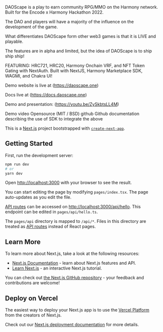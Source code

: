 DAOScape is a play to earn community RPG/MMO on the Harmony network.  Built for the Encode x Harmony Hackathon 2022.


The DAO and players will have a majority of the influence on the development of the game.  

What differentiates DAOScape form other web3 games is that it is LIVE and playable.  

The features are in alpha and limited, but the idea of DAOScape is to ship ship ship!

FEATURING: HRC721, HRC20, Harmony Onchain VRF, and NFT Token Gating with NextAuth.
Built with NextJS, Harmony Marketplace SDK, WAGMI, and Chakra UI!  

 
Demo website is live at (https://daoscape.one)
 
Docs live at (https://docs.daoscape.one)

Demo and presentation: (https://youtu.be/ZySkbtsLL4M)


 Demo video
 Opensource (MIT / BSD) github
 Github documentation describing the use of SDK to integrate the above




This is a [Next.js](https://nextjs.org/) project bootstrapped with [`create-next-app`](https://github.com/vercel/next.js/tree/canary/packages/create-next-app).

## Getting Started

First, run the development server:

```bash
npm run dev
# or
yarn dev
```

Open [http://localhost:3000](http://localhost:3000) with your browser to see the result.

You can start editing the page by modifying `pages/index.tsx`. The page auto-updates as you edit the file.

[API routes](https://nextjs.org/docs/api-routes/introduction) can be accessed on [http://localhost:3000/api/hello](http://localhost:3000/api/hello). This endpoint can be edited in `pages/api/hello.ts`.

The `pages/api` directory is mapped to `/api/*`. Files in this directory are treated as [API routes](https://nextjs.org/docs/api-routes/introduction) instead of React pages.

## Learn More

To learn more about Next.js, take a look at the following resources:

- [Next.js Documentation](https://nextjs.org/docs) - learn about Next.js features and API.
- [Learn Next.js](https://nextjs.org/learn) - an interactive Next.js tutorial.

You can check out [the Next.js GitHub repository](https://github.com/vercel/next.js/) - your feedback and contributions are welcome!

## Deploy on Vercel

The easiest way to deploy your Next.js app is to use the [Vercel Platform](https://vercel.com/new?utm_medium=default-template&filter=next.js&utm_source=create-next-app&utm_campaign=create-next-app-readme) from the creators of Next.js.

Check out our [Next.js deployment documentation](https://nextjs.org/docs/deployment) for more details.
